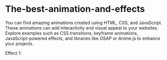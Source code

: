 # The-best-animation-and-effects
 You can find amazing animations created using HTML, CSS, and JavaScript. These animations can add interactivity and visual appeal to your websites. Explore examples such as CSS transitions, keyframe animations, JavaScript-powered effects, and libraries like GSAP or Anime.js to enhance your projects.

Effect 1:

